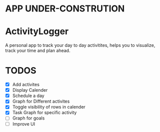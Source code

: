 # APP UNDER-CONSTRUTION

# ActivityLogger
A personal app to track your day to day activitites, helps you to visualize, track your time and plan ahead. 

# TODOS

- [x] Add activites
- [x] Display Calender 
- [x] Schedule a day
- [x] Graph for Different activites
- [x] Toggle visibility of rows in calender
- [x] Task Graph for specific activity
- [ ] Graph for goals
- [ ] Improve UI